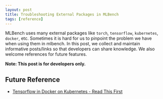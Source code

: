 ```yaml
---
layout: post
title: Troubleshooting External Packages in MLBench
tags: [reference]
---
```


MLBench uses many external packages like `torch`, `tensorflow`, `kubernetes`, `docker`, etc. Sometimes it is hard for us to pinpoint the problem we have when using them in mlbench.
In this post, we collect and maintain informative posts/links so that developers can share knowledge. We also welcome references for future features.

**Note: This post is for developers only.**

## Future Reference
* [Tensorflow in Docker on Kubernetes - Read This First](http://blog.tabanpour.info/projects/2018/09/07/tf-docker-kube.html)

